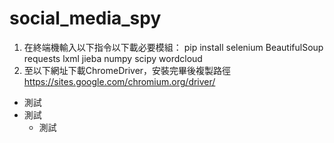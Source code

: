 # social_media_spy

1. 在終端機輸入以下指令以下載必要模組：
pip install selenium BeautifulSoup requests lxml jieba numpy scipy wordcloud
2. 至以下網址下載ChromeDriver，安裝完畢後複製路徑
https://sites.google.com/chromium.org/driver/

* 測試  
* 測試
  * 測試
